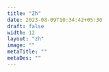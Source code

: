 ```yaml
---
title: "Zh"
date: 2023-08-09T10:34:42+05:30
draft: false
width: 12
layout: "zh"
image: ""
metaTitle: ""
metaDes: ""
---
```

